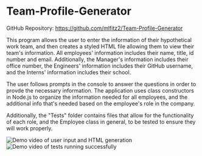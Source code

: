 # Team-Profile-Generator

GitHub Repository: https://github.com/mlfitz2/Team-Profile-Generator

This program allows the user to enter the information of their hypothetical work team, and then creates a styled HTML file allowing them to view their team's information. All employees' information includes their name, title, id number and email. Additionally, the Manager's information includes their office number, the Engineers' information includes their GitHub username, and the Interns' information includes their school. 

The user follows prompts in the console to answer the questions in order to provde the necessary information. The application uses class constructors in Node.js to organize the information needed for all employees, and the additional info that's needed based on the employee's role in the company. 

Additionally, the "Tests" folder contains files that allow for the functionality of each role, and the Employee class in general, to be tested to ensure they will work properly. 

![Demo video of user input and HTML generation](/.gif)
![Demo video of tests running successfully](/.gif)